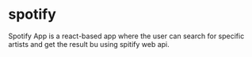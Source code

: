 # spotify
Spotify App is a react-based app where the user can search for specific artists and get the result bu using spitify web api.  


